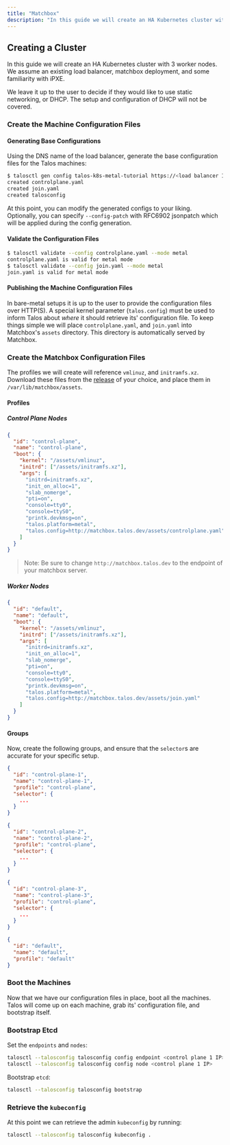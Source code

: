 ```yaml
---
title: "Matchbox"
description: "In this guide we will create an HA Kubernetes cluster with 3 worker nodes using an existing load balancer and matchbox deployment."
---
```


## Creating a Cluster

In this guide we will create an HA Kubernetes cluster with 3 worker nodes.
We assume an existing load balancer, matchbox deployment, and some familiarity with iPXE.

We leave it up to the user to decide if they would like to use static networking, or DHCP.
The setup and configuration of DHCP will not be covered.

### Create the Machine Configuration Files

#### Generating Base Configurations

Using the DNS name of the load balancer, generate the base configuration files for the Talos machines:

```bash
$ talosctl gen config talos-k8s-metal-tutorial https://<load balancer IP or DNS>:<port>
created controlplane.yaml
created join.yaml
created talosconfig
```

At this point, you can modify the generated configs to your liking.
Optionally, you can specify `--config-patch` with RFC6902 jsonpatch which will be applied during the config generation.

#### Validate the Configuration Files

```bash
$ talosctl validate --config controlplane.yaml --mode metal
controlplane.yaml is valid for metal mode
$ talosctl validate --config join.yaml --mode metal
join.yaml is valid for metal mode
```

#### Publishing the Machine Configuration Files

In bare-metal setups it is up to the user to provide the configuration files over HTTP(S).
A special kernel parameter (`talos.config`) must be used to inform Talos about _where_ it should retrieve its' configuration file.
To keep things simple we will place `controlplane.yaml`, and `join.yaml` into Matchbox's `assets` directory.
This directory is automatically served by Matchbox.

### Create the Matchbox Configuration Files

The profiles we will create will reference `vmlinuz`, and `initramfs.xz`.
Download these files from the [release](https://github.com/talos-systems/talos/releases) of your choice, and place them in `/var/lib/matchbox/assets`.

#### Profiles

##### Control Plane Nodes

```json
{
  "id": "control-plane",
  "name": "control-plane",
  "boot": {
    "kernel": "/assets/vmlinuz",
    "initrd": ["/assets/initramfs.xz"],
    "args": [
      "initrd=initramfs.xz",
      "init_on_alloc=1",
      "slab_nomerge",
      "pti=on",
      "console=tty0",
      "console=ttyS0",
      "printk.devkmsg=on",
      "talos.platform=metal",
      "talos.config=http://matchbox.talos.dev/assets/controlplane.yaml"
    ]
  }
}
```

> Note: Be sure to change `http://matchbox.talos.dev` to the endpoint of your matchbox server.

##### Worker Nodes

```json
{
  "id": "default",
  "name": "default",
  "boot": {
    "kernel": "/assets/vmlinuz",
    "initrd": ["/assets/initramfs.xz"],
    "args": [
      "initrd=initramfs.xz",
      "init_on_alloc=1",
      "slab_nomerge",
      "pti=on",
      "console=tty0",
      "console=ttyS0",
      "printk.devkmsg=on",
      "talos.platform=metal",
      "talos.config=http://matchbox.talos.dev/assets/join.yaml"
    ]
  }
}
```

#### Groups

Now, create the following groups, and ensure that the `selector`s are accurate for your specific setup.

```json
{
  "id": "control-plane-1",
  "name": "control-plane-1",
  "profile": "control-plane",
  "selector": {
    ...
  }
}
```

```json
{
  "id": "control-plane-2",
  "name": "control-plane-2",
  "profile": "control-plane",
  "selector": {
    ...
  }
}
```

```json
{
  "id": "control-plane-3",
  "name": "control-plane-3",
  "profile": "control-plane",
  "selector": {
    ...
  }
}
```

```json
{
  "id": "default",
  "name": "default",
  "profile": "default"
}
```

### Boot the Machines

Now that we have our configuration files in place, boot all the machines.
Talos will come up on each machine, grab its' configuration file, and bootstrap itself.

### Bootstrap Etcd

Set the `endpoints` and `nodes`:

```bash
talosctl --talosconfig talosconfig config endpoint <control plane 1 IP>
talosctl --talosconfig talosconfig config node <control plane 1 IP>
```

Bootstrap `etcd`:

```bash
talosctl --talosconfig talosconfig bootstrap
```

### Retrieve the `kubeconfig`

At this point we can retrieve the admin `kubeconfig` by running:

```bash
talosctl --talosconfig talosconfig kubeconfig .
```
